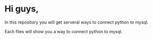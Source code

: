 # Hi guys,

In this repository you will get serveral ways to connect python to mysql.

Each files will show you a way to connect python to mysql.
